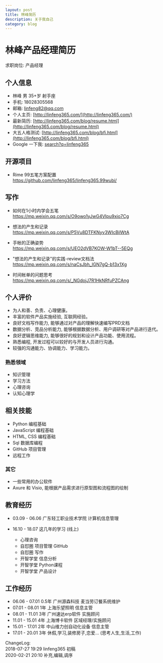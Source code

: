 ```yaml
---
layout: post
title: 林峰简历
description: 关于我自己
category: blog
---
```


# 林峰产品经理简历
求职岗位: 产品经理  

## 个人信息
* 林峰  男 35+岁 射手座
* 手机: 18028305568
* 邮箱: linfeng82@qq.com
* 个人主页: [http://linfeng365.com/](http://linfeng365.com/)
* 最新简历: [http://linfeng365.com/blog/resume.html](http://linfeng365.com/blog/resume.html)
* 大五人格测试: [http://linfeng365.com/blog/bfi.html](http://linfeng365.com/blog/bfi.html)  
* Google 一下我: [search?q=linfeng365](https://www.google.com/search?q=linfeng365)


## 开源项目

* Rime 99五笔方案配置  
https://github.com/linfeng365/linfeng365.99wubi/

## 写作

* 如何在1小时内学会五笔   
https://mp.weixin.qq.com/s/O9owo1yJwG4VIpu9xio7Cg

* 想法的产生和记录  
https://mp.weixin.qq.com/s/P5Vu8DTFKNyv3WIcBilWtA

* 手帐的正确姿势  
https://mp.weixin.qq.com/s/UEO2dVB7KOW-W1bT--5EQg

* "想法的产生和记录"的实践-review文档法  
https://mp.weixin.qq.com/s/naCsJbh_IGN7gQ-b13x1Xg

* 时间帐单的问题思考  
https://mp.weixin.qq.com/s/_NGdojJ7R1HkNRfuPZCAng



## 个人评价

* 为人和善、负责、心理健康。
* 丰富的软件产品实施经验, 互联网经验。
* 良好文档写作能力, 能够通过对产品的理解快速编写PRD文档
* 数据分析、竞品分析能力, 能够根据数据分析、用户调研等对产品进行迭代。
* 良好逻辑思维能力, 能够很好的规划和设计产品功能、使用流程。
* 熟悉编程, 开发过程可以较好的与开发人员进行沟通。
* 较强的沟通能力、协调能力、学习能力。


### 熟悉领域
* 知识管理  
* 学习方法  
* 心理咨询  
* 认知心理学  


## 相关技能

* Python 编程基础
* JavaScript 编程基础
* HTML, CSS 编程基础
* Sql 数据库编程
* GitHub 项目管理
* 远程工作


### 其它
* 一些常用的办公软件
* Axure 和 Visio, 能根据产品需求进行原型图和流程图的绘制



## 教育经历

* 03.09 - 06.06 广东轻工职业技术学院  计算机信息管理

* 16.10 - 18.07 这几年的学习 (线上)  
    * 心理咨询
    * 自怼圈 项目管理 GitHub
    * 自怼圈 写作
    * 开智学堂 信息分析
    * 开智学堂 Python课程
    * 开智学堂 产品设计


## 工作经历

* 06.06 - 07.01   0.5年  广州源森科技    麦当劳订餐系统维护
* 07.01 - 08.01   1年   上海乐望照明    信息主管  
* 08.01 - 11.01   3年  广州速达erp软件 实施顾问  
* 11.01 - 15.01   4年  上海博卡软件    区域经理/实施顾问 
* 15.01 - 17.01   2年  中山维力创自动化设备    信息主管
* 17.01 - 20.01   3年  休假,学习,装修房子,恋爱… (思考人生,生活,工作)



ChangeLog:  
2018-07-27 19:29 linfeng365 初稿  
2020-02-21 20:10 补充,编辑,调序
